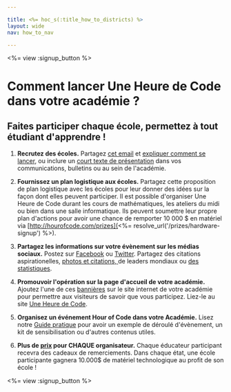 ```yaml
---

title: <%= hoc_s(:title_how_to_districts) %>
layout: wide
nav: how_to_nav

---
```


<%= view :signup_button %>

# Comment lancer Une Heure de Code dans votre académie ?

## Faites participer chaque école, permettez à tout étudiant d'apprendre !

  1. **Recrutez des écoles.** Partagez [cet email](<%= resolve_url('/promote/resources#sample-emails') %>) et [expliquer comment se lancer](<%= resolve_url('/how-to') %>), ou inclure un [court texte de présentation](<%= resolve_url('/promote/stats') %>) dans vos communications, bulletins ou au sein de l'académie.

  2. **Fournissez un plan logistique aux écoles.** Partagez cette proposition de plan logistique avec les écoles pour leur donner des idées sur la façon dont elles peuvent participer. Il est possible d'organiser Une Heure de Code durant les cours de mathématiques, les ateliers du midi ou bien dans une salle informatique. Ils peuvent soumettre leur propre plan d'actions pour avoir une chance de remporter 10 000 $ en matériel via [http://hourofcode.com/prizes](<%= resolve_url('/prizes/hardware-signup') %>).

  3. **Partagez les informations sur votre évènement sur les médias sociaux.** Postez sur [Facebook](https://www.facebook.com/sharer/sharer.php?u=http%3A%2F%2Fhourofcode.com%2Fus) ou [Twitter](https://twitter.com/intent/tweet?url=http%3A%2F%2Fhourofcode.com&text=I%27m%20participating%20in%20this%20year%27s%20%23HourOfCode%2C%20are%20you%3F%20%40codeorg&original_referer=https%3A%2F%2Fwww.google.com%2Furl%3Fq%3Dhttps%253A%252F%252Ftwitter.com%252Fshare%253Fhashtags%253D%2526amp%253Brelated%253Dcodeorg%2526amp%253Btext%253DI%252527m%252Bparticipating%252Bin%252Bthis%252Byear%252527s%252B%252523HourOfCode%25252C%252Bare%252Byou%25253F%252B%252540codeorg%2526amp%253Burl%253Dhttp%25253A%25252F%25252Fhourofcode.com%26sa%3DD%26sntz%3D1%26usg%3DAFQjCNE1GLTUbKZfMlEh9Aj5w0iswz6PYQ&related=codeorg&hashtags=). Partagez des citations aspirationelles, [photos et citations, ](<%= resolve_url('/promote/resources#social') %>) de leaders mondiaux ou [des statistiques](<%= resolve_url('/promote/stats') %>).

  4. **Promouvoir l'opération sur la page d'accueil de votre académie.** Ajoutez l'une de ces [bannières](<%= resolve_url('/promote/resources#banners') %>) sur le site internet de votre académie pour permettre aux visiteurs de savoir que vous participez. Liez-le au site [Une Heure de Code](<%= resolve_url('/') %>).

  5. **Organisez un événement Hour of Code dans votre Académie.** Lisez notre [Guide pratique](<%= resolve_url('/how-to/events') %>) pour avoir un exemple de déroulé d'évènement, un kit de sensibilisation ou d'autres contenus utiles.

  6. **Plus de [prix](<%= resolve_url('/prizes') %>) pour CHAQUE organisateur.** Chaque éducateur participant recevra des cadeaux de remerciements. Dans chaque état, une école participante gagnera 10.000$ de matériel technologique au profit de son école !

<%= view :signup_button %>